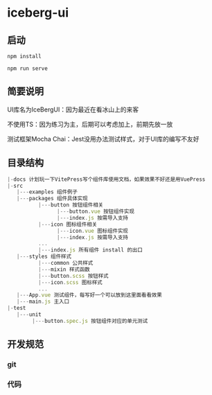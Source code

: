 # iceberg-ui

## 启动
```
npm install
```
```
npm run serve
```

## 简要说明

UI库名为IceBergUI：因为最近在看冰山上的来客

不使用TS：因为练习为主，后期可以考虑加上，前期先放一放

测试框架Mocha Chai：Jest没用办法测试样式，对于UI库的编写不友好

## 目录结构

```javascript
|-docs 计划玩一下VitePress写个组件库使用文档，如果效果不好还是用VuePress
|-src
   |---examples 组件例子
   |---packages 组件具体实现
          |---button 按钮组件相关
                |---button.vue 按钮组件实现
                |---index.js 按需导入支持
          |---icon 图标组件相关
                |---icon.vue 图标组件实现
                |---index.js 按需导入支持
          ...
          |---index.js 所有组件 install 的出口
   |---styles 组件样式
          |---common 公共样式
          |---mixin 样式函数
          |---button.scss 按钮样式
          |---icon.scss 图标样式
          ...
   |---App.vue 测试组件，每写好一个可以放到这里面看看效果
   |---main.js 主入口
|-test
   |---unit
        |---button.spec.js 按钮组件对应的单元测试
```

## 开发规范

### git

### 代码